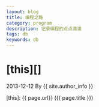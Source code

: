 ```yaml
---
layout: blog
title: 编程之路
category: program
description: 记录编程的点点滴滴
tags: db
keywords: db
---
```


# [this][]
2013-12-12 By {{ site.author_info }}

[this]:    {{ page.url}}  ({{ page.title }})

